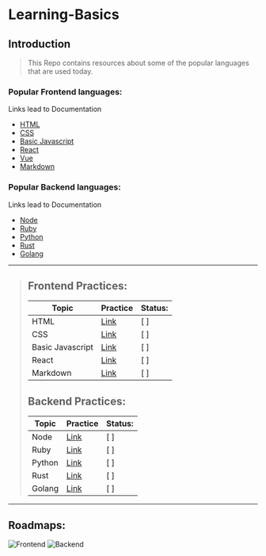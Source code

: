# Learning-Basics

## Introduction

> This Repo contains resources about some of the popular languages that are used today.

### Popular Frontend languages:

Links lead to Documentation

- [HTML](https://developer.mozilla.org/en-US/docs/Web/HTML)
- [CSS](https://developer.mozilla.org/en-US/docs/Web/CSS)
- [Basic Javascript](https://developer.mozilla.org/en-US/docs/Web/javascript)
- [React](https://reactjs.org/)
- [Vue](https://vuejs.org/)
- [Markdown](https://help.github.com/articles/basic-writing-and-formatting-syntax/)

### Popular Backend languages:

Links lead to Documentation

- [Node](https://nodejs.org/en/)
- [Ruby](http://rubyjs.org/)
- [Python](https://www.python.org/doc/)
- [Rust](https://www.rust-lang.org/)
- [Golang](https://golang.org/)

---

> ## Frontend Practices:
>
> | Topic            | Practice | Status: |
> | ---------------- | -------- | ------- |
> | HTML             | [Link]() | [ ]     |
> | CSS              | [Link]() | [ ]     |
> | Basic Javascript | [Link]() | [ ]     |
> | React            | [Link]() | [ ]     |
> | Markdown         | [Link]() | [ ]     |
>
> ## Backend Practices:
>
> | Topic  | Practice | Status: |
> | ------ | -------- | ------- |
> | Node   | [Link]() | [ ]     |
> | Ruby   | [Link]() | [ ]     |
> | Python | [Link]() | [ ]     |
> | Rust   | [Link]() | [ ]     |
> | Golang | [Link]() | [ ]     |

---

## Roadmaps:

<img src="https://github.com/kamranahmedse/developer-roadmap/raw/master/images/frontend.png" alt="Frontend">
<img src="https://github.com/kamranahmedse/developer-roadmap/raw/master/images/backend.png" alt="Backend">
